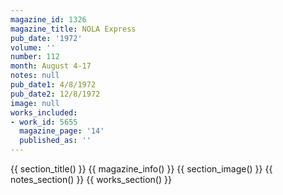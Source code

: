 ```yaml
---
magazine_id: 1326
magazine_title: NOLA Express
pub_date: '1972'
volume: ''
number: 112
month: August 4-17
notes: null
pub_date1: 4/8/1972
pub_date2: 12/8/1972
image: null
works_included:
- work_id: 5655
  magazine_page: '14'
  published_as: ''
---
```


{{ section_title() }}
{{ magazine_info() }}
{{ section_image() }}
{{ notes_section() }}
{{ works_section() }}
